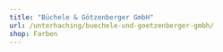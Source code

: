 ```yaml
---
title: "Büchele & Götzenberger GmbH"
url: /unterhaching/buechele-und-goetzenberger-gmbh/
shop: Farben
---
```

